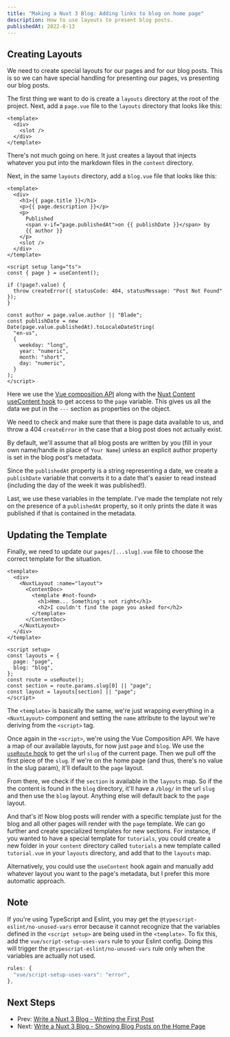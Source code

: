 ```yaml
---
title: "Making a Nuxt 3 Blog: Adding links to blog on home page"
description: How to use layouts to present blog posts.
publishedAt: 2022-8-13
---
```


## Creating Layouts

We need to create special layouts for our pages and for our blog posts. This is so we can have special handling for presenting our pages, vs presenting our blog posts.

The first thing we want to do is create a `layouts` directory at the root of the project. Next, add a `page.vue` file to the `layouts` directory that looks like this:

```vue
<template>
  <div>
    <slot />
  </div>
</template>
```

There's not much going on here. It just creates a layout that injects whatever you put into the markdown files in the `content` directory.

Next, in the same `layouts` directory, add a `blog.vue` file that looks like this:

```vue
<template>
  <div>
    <h1>{{ page.title }}</h1>
    <p>{{ page.description }}</p>
    <p>
      Published
      <span v-if="page.publishedAt">on {{ publishDate }}</span> by
      {{ author }}
    </p>
    <slot />
  </div>
</template>

<script setup lang="ts">
const { page } = useContent();

if (!page?.value) {
  throw createError({ statusCode: 404, statusMessage: "Post Not Found" });
}

const author = page.value.author || "Blade";
const publishDate = new Date(page.value.publishedAt).toLocaleDateString(
  "en-us",
  {
    weekday: "long",
    year: "numeric",
    month: "short",
    day: "numeric",
  }
);
</script>
```

Here we use the [Vue composition API](https://vuejs.org/api/composition-api-setup.html) along with the [Nuxt Content useContent hook](https://content.nuxtjs.org/api/composables/use-document-driven/) to get access to the `page` variable. This gives us all the data we put in the `---` section as properties on the object.

We need to check and make sure that there is page data available to us, and throw a 404 `createError` in the case that a blog post does not actually exist.

By default, we'll assume that all blog posts are written by you (fill in your own name/handle in place of `Your Name`) unless an explicit author property is set in the blog post's metadata.

Since the `publishedAt` property is a string representing a date, we create a `publishDate` variable that converts it to a date that's easier to read instead (including the day of the week it was published!).

Last, we use these variables in the template. I've made the template not rely on the presence of a `publishedAt` property, so it only prints the date it was published if that is contained in the metadata.

## Updating the Template

Finally, we need to update our `pages/[...slug].vue` file to choose the correct template for the situation.

```vue
<template>
  <div>
    <NuxtLayout :name="layout">
      <ContentDoc>
        <template #not-found>
          <h1>Hmm... Something's not right</h1>
          <h2>I couldn't find the page you asked for</h2>
        </template>
      </ContentDoc>
    </NuxtLayout>
  </div>
</template>

<script setup>
const layouts = {
  page: "page",
  blog: "blog",
};
const route = useRoute();
const section = route.params.slug[0] || "page";
const layout = layouts[section] || "page";
</script>
```

The `<template>` is basically the same, we're just wrapping everything in a `<NuxtLayout>` component and setting the `name` attribute to the layout we're deriving from the `<script>` tag.

Once again in the `<script>`, we're using the Vue Composition API. We have a map of our available layouts, for now just `page` and `blog`. We use the [`useRoute` hook](https://v3.nuxtjs.org/api/composables/use-route/) to get the url `slug` of the current page. Then we pull off the first piece of the `slug`. If we're on the home page (and thus, there's no value in the slug param), it'll default to the `page` layout.

From there, we check if the `section` is available in the `layouts` map. So if the the content is found in the `blog` directory, it'll have a `/blog/` in the url `slug` and then use the `blog` layout. Anything else will default back to the `page` layout.

And that's it! Now blog posts will render with a specific template just for the blog and all other pages will render with the `page` template. We can go further and create specialized templates for new sections. For instance, if you wanted to have a special template for `tutorials`, you could create a new folder in your `content` directory called `tutorials` a new template called `tutorial.vue` in your `layouts` directory, and add that to the `layouts` map.

Alternatively, you could use the `useContent` hook again and manually add whatever layout you want to the page's metadata, but I prefer this more automatic approach.

## Note

If you're using TypeScript and Eslint, you may get the `@typescript-eslint/no-unused-vars` error because it cannot recognize that the variables defined in the `<script setup>` are being used in the `<template>`. To fix this, add the `vue/script-setup-uses-vars` rule to your Eslint config. Doing this will trigger the `@typescript-eslint/no-unused-vars` rule only when the variables are actually not used.

```js
rules: {
  "vue/script-setup-uses-vars": "error",
},
```

## Next Steps

- Prev: [Write a Nuxt 3 Blog - Writing the First Post](/blog/write-a-nuxt-3-blog-part-2)
- Next: [Write a Nuxt 3 Blog - Showing Blog Posts on the Home Page](/blog/write-a-nuxt-3-blog-part-4)
